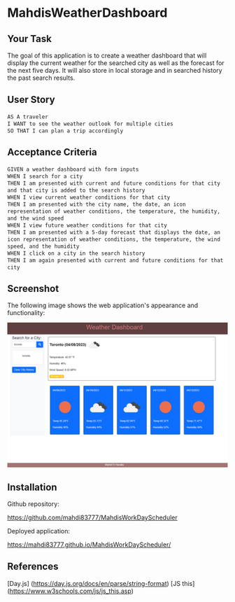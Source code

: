 # MahdisWeatherDashboard

## Your Task

The goal of this application is to create a weather dashboard that will display the current weather for the searched city as well as the forecast for the next five days. It will also store in local storage and in searched history the past search results.

## User Story

```
AS A traveler
I WANT to see the weather outlook for multiple cities
SO THAT I can plan a trip accordingly
```

## Acceptance Criteria

```
GIVEN a weather dashboard with form inputs
WHEN I search for a city
THEN I am presented with current and future conditions for that city and that city is added to the search history
WHEN I view current weather conditions for that city
THEN I am presented with the city name, the date, an icon representation of weather conditions, the temperature, the humidity, and the wind speed
WHEN I view future weather conditions for that city
THEN I am presented with a 5-day forecast that displays the date, an icon representation of weather conditions, the temperature, the wind speed, and the humidity
WHEN I click on a city in the search history
THEN I am again presented with current and future conditions for that city
```

## Screenshot

The following image shows the web application's appearance and functionality:

![The Password Generator application displays a red button to "Generate Password".](./assets/images/output.PNG)

## Installation

Github repository:

https://github.com/mahdi83777/MahdisWorkDayScheduler

Deployed application:

https://mahdi83777.github.io/MahdisWorkDayScheduler/

## References

[Day.js] (https://day.js.org/docs/en/parse/string-format)
[JS this] (https://www.w3schools.com/js/js_this.asp)

